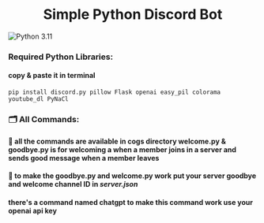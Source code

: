 <h1 align="center">Simple Python Discord Bot</h1>

<img alt="Python 3.11" src="https://img.shields.io/badge/Python-3.10|3.11-blue">

### Required Python Libraries:
#### copy & paste it in terminal 

`pip install discord.py pillow Flask openai easy_pil colorama youtube_dl PyNaCl`

### 🗂 All Commands:
#### 📄 all the commands are available in cogs directory welcome.py & goodbye.py is for welcoming a when a member joins in a server and sends good message when a member leaves 

#### 📄 to make the goodbye.py and welcome.py work put your server goodbye and welcome channel ID in _server.json_

#### there's a command named chatgpt to make this command work use your openai api key 
